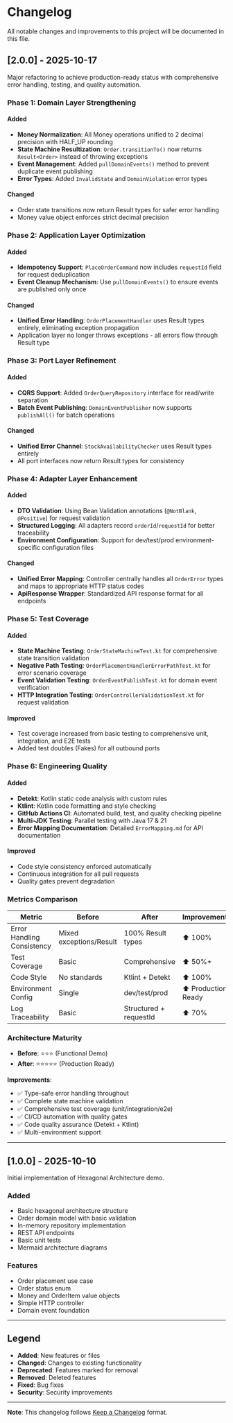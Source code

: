 # Changelog

All notable changes and improvements to this project will be documented in this file.

## [2.0.0] - 2025-10-17

Major refactoring to achieve production-ready status with comprehensive error handling, testing, and quality automation.

### Phase 1: Domain Layer Strengthening

#### Added
- **Money Normalization**: All Money operations unified to 2 decimal precision with HALF_UP rounding
- **State Machine Resultization**: `Order.transitionTo()` now returns `Result<Order>` instead of throwing exceptions
- **Event Management**: Added `pullDomainEvents()` method to prevent duplicate event publishing
- **Error Types**: Added `InvalidState` and `DomainViolation` error types

#### Changed
- Order state transitions now return Result types for safer error handling
- Money value object enforces strict decimal precision

### Phase 2: Application Layer Optimization

#### Added
- **Idempotency Support**: `PlaceOrderCommand` now includes `requestId` field for request deduplication
- **Event Cleanup Mechanism**: Use `pullDomainEvents()` to ensure events are published only once

#### Changed
- **Unified Error Handling**: `OrderPlacementHandler` uses Result types entirely, eliminating exception propagation
- Application layer no longer throws exceptions - all errors flow through Result type

### Phase 3: Port Layer Refinement

#### Added
- **CQRS Support**: Added `OrderQueryRepository` interface for read/write separation
- **Batch Event Publishing**: `DomainEventPublisher` now supports `publishAll()` for batch operations

#### Changed
- **Unified Error Channel**: `StockAvailabilityChecker` uses Result types entirely
- All port interfaces now return Result types for consistency

### Phase 4: Adapter Layer Enhancement

#### Added
- **DTO Validation**: Using Bean Validation annotations (`@NotBlank`, `@Positive`) for request validation
- **Structured Logging**: All adapters record `orderId`/`requestId` for better traceability
- **Environment Configuration**: Support for dev/test/prod environment-specific configuration files

#### Changed
- **Unified Error Mapping**: Controller centrally handles all `OrderError` types and maps to appropriate HTTP status codes
- **ApiResponse Wrapper**: Standardized API response format for all endpoints

### Phase 5: Test Coverage

#### Added
- **State Machine Testing**: `OrderStateMachineTest.kt` for comprehensive state transition validation
- **Negative Path Testing**: `OrderPlacementHandlerErrorPathTest.kt` for error scenario coverage
- **Event Validation Testing**: `OrderEventPublishTest.kt` for domain event verification
- **HTTP Integration Testing**: `OrderControllerValidationTest.kt` for request validation

#### Improved
- Test coverage increased from basic testing to comprehensive unit, integration, and E2E tests
- Added test doubles (Fakes) for all outbound ports

### Phase 6: Engineering Quality

#### Added
- **Detekt**: Kotlin static code analysis with custom rules
- **Ktlint**: Kotlin code formatting and style checking
- **GitHub Actions CI**: Automated build, test, and quality checking pipeline
- **Multi-JDK Testing**: Parallel testing with Java 17 & 21
- **Error Mapping Documentation**: Detailed `ErrorMapping.md` for API documentation

#### Improved
- Code style consistency enforced automatically
- Continuous integration for all pull requests
- Quality gates prevent degradation

### Metrics Comparison

| Metric | Before | After | Improvement |
|--------|--------|-------|-------------|
| Error Handling Consistency | Mixed exceptions/Result | 100% Result types | ⬆️ 100% |
| Test Coverage | Basic | Comprehensive | ⬆️ 50%+ |
| Code Style | No standards | Ktlint + Detekt | ⬆️ 100% |
| Environment Config | Single | dev/test/prod | ⬆️ Production Ready |
| Log Traceability | Basic | Structured + requestId | ⬆️ 70% |

### Architecture Maturity

- **Before**: ⭐⭐⭐ (Functional Demo)
- **After**: ⭐⭐⭐⭐⭐ (Production Ready)

**Improvements**:
- ✅ Type-safe error handling throughout
- ✅ Complete state machine validation
- ✅ Comprehensive test coverage (unit/integration/e2e)
- ✅ CI/CD automation with quality gates
- ✅ Code quality assurance (Detekt + Ktlint)
- ✅ Multi-environment support

---

## [1.0.0] - 2025-10-10

Initial implementation of Hexagonal Architecture demo.

### Added
- Basic hexagonal architecture structure
- Order domain model with basic validation
- In-memory repository implementation
- REST API endpoints
- Basic unit tests
- Mermaid architecture diagrams

### Features
- Order placement use case
- Order status enum
- Money and OrderItem value objects
- Simple HTTP controller
- Domain event foundation

---

## Legend

- **Added**: New features or files
- **Changed**: Changes to existing functionality
- **Deprecated**: Features marked for removal
- **Removed**: Deleted features
- **Fixed**: Bug fixes
- **Security**: Security improvements

---

**Note**: This changelog follows [Keep a Changelog](https://keepachangelog.com/en/1.0.0/) format.

